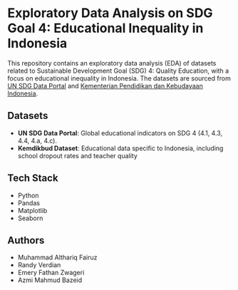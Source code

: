 # Exploratory Data Analysis on SDG Goal 4: Educational Inequality in Indonesia

This repository contains an exploratory data analysis (EDA) of datasets related to Sustainable Development Goal (SDG) 4: Quality Education, with a focus on educational inequality in Indonesia. The datasets are sourced from [UN SDG Data Portal](https://unstats.un.org/sdgs/dataportal/database) and [Kementerian Pendidikan dan Kebudayaan Indonesia](https://data.kemdikbud.go.id/dataset).


## Datasets

- **UN SDG Data Portal**: Global educational indicators on SDG 4 (4.1, 4.3, 4.4, 4.a, 4.c).
- **Kemdikbud Dataset**: Educational data specific to Indonesia, including school dropout rates and teacher quality

## Tech Stack

- Python
- Pandas
- Matplotlib
- Seaborn


## Authors

- Muhammad Althariq Fairuz
- Randy Verdian
- Emery Fathan Zwageri
- Azmi Mahmud Bazeid
